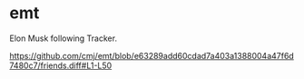 # emt
Elon Musk following Tracker.

https://github.com/cmj/emt/blob/e63289add60cdad7a403a1388004a47f6d7480c7/friends.diff#L1-L50
